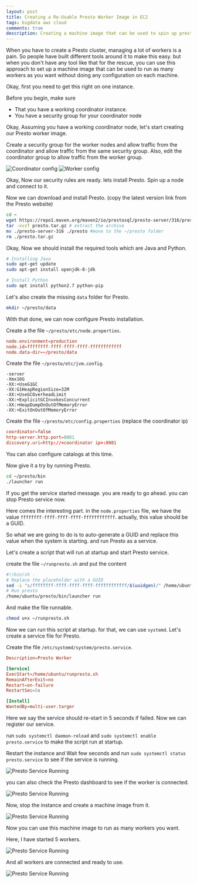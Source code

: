 ```yaml
---
layout: post
title: Creating a Re-Usable Presto Worker Image in EC2
tags: bigdata aws cloud
comments: true
description: Creating a machine image that can be used to spin up presto worker instances without configuring each one. this could be helpful when you don't want to use any  orchestration tool
---
```



When you have to create a Presto cluster, managing a lot of workers is a pain. So people have built different tools around it to make this easy. but when you don't have any tool like that for the rescue, you can use this approach to set up a machine image that can be used to run as many workers as you want without doing any configuration on each machine.

Okay, first you need to get this right on one instance.

Before you begin, make sure 
* That you have a working coordinator instance.
* You have a security group for your coordinator node

Okay, Assuming you have a working coordinator node, let's start creating our Presto worker image.

Create a security group for the worker nodes and allow traffic from the coordinator and allow traffic from the same security group. Also, edit the coordinator group to allow traffic from the worker group.


<img alt="Coordinator config" src="{{ site.url }}/public/post-data/2019-07-25-re-usable-presto-worker/sg-coordinator.png">

<img alt="Worker config" src="{{ site.url }}/public/post-data/2019-07-25-re-usable-presto-worker/sg-worker.png">


Okay, Now our security rules are ready. lets install Presto.
Spin up a node and connect to it.

Now we can download and install Presto. (copy the  latest version link from the Presto website)

```sh
cd ~
wget https://repo1.maven.org/maven2/io/prestosql/presto-server/316/presto-server-316.tar.gz -O ./presto.tar.gz
tar -xvzf presto.tar.gz # extract the archive
mv ./presto-server-316 ./presto #move to the ~/presto folder
rm ./presto.tar.gz 
```
Okay, Now we should install the required tools which are Java and Python.

```sh
# Installing Java
sudo apt-get update
sudo apt-get install openjdk-8-jdk

# Install Python
sudo apt install python2.7 python-pip
```

Let's also create the missing `data` folder for Presto.

```sh
mkdir ~/presto/data
```

With that done, we can now configure Presto installation.

Create a the file `~/presto/etc/node.properties`.

```conf
node.environment=production
node.id=ffffffff-ffff-ffff-ffff-ffffffffffff
node.data-dir=~/presto/data
```

Create the file `~/presto/etc/jvm.config`.

```
-server
-Xmx16G
-XX:+UseG1GC
-XX:G1HeapRegionSize=32M
-XX:+UseGCOverheadLimit
-XX:+ExplicitGCInvokesConcurrent
-XX:+HeapDumpOnOutOfMemoryError
-XX:+ExitOnOutOfMemoryError
```

Create the file `~/presto/etc/config.properties` (replace the coordinator ip)

```conf
coordinator=false
http-server.http.port=8081
discovery.uri=http://<coordinator ip>:8081
```

You can also configure catalogs at this time.


Now give it a try by running Presto.

```sh
cd ~/presto/bin
./launcher run
```


If you get the service started message. you are ready to go ahead. you can stop Presto service now.

Here comes the interesting part. in the `node.properties`  file, we have the value `ffffffff-ffff-ffff-ffff-ffffffffffff`. actually, this value should be a GUID.

So what we are going to do is to auto-generate a GUID and replace this value when the system is starting. and run Presto as a service.

Let's create a script that will run at startup and start Presto service.

create the file `~/runpresto.sh` and put the content 

```sh
#!/bin/sh -
# Replace the placeholder with a GUID
sed -i "s/ffffffff-ffff-ffff-ffff-ffffffffffff/$(uuidgen)/" /home/ubuntu/presto/etc/node.properties
# Run presto
/home/ubuntu/presto/bin/launcher run
```

And make the file runnable.

```sh
chmod u+x ~/runpresto.sh 
```

Now we can run this script at startup. for that, we can use `systemd`.
Let's create a service file for Presto.

Create the file `/etc/systemd/system/presto.service`.

```conf
Description=Presto Worker

[Service]
ExecStart=/home/ubuntu/runpresto.sh
RemainAfterExit=no
Restart=on-failure
RestartSec=5s

[Install]
WantedBy=multi-user.targer
```

Here we say the service should re-start in 5 seconds if failed.
Now we can register our service.

run `sudo systemctl daemon-reload` and
`sudo systemctl enable presto.service` to make the script run at startup.

Restart the instance and Wait few seconds and run `sudo systemctl status presto.service` to see if the service is running.

<img alt="Presto Service Running" src="{{ site.url }}/public/post-data/2019-07-25-re-usable-presto-worker/presto-running.png">

you can also check the Presto dashboard to see if the worker is connected.

<img alt="Presto Service Running" src="{{ site.url }}/public/post-data/2019-07-25-re-usable-presto-worker/one-worker.png">

Now, stop the instance and create a machine image from it.

<img alt="Presto Service Running" src="{{ site.url }}/public/post-data/2019-07-25-re-usable-presto-worker/worker-image.png">


Now you can use this machine image to run as many workers you want.

Here, I have started 5 workers.

<img alt="Presto Service Running" src="{{ site.url }}/public/post-data/2019-07-25-re-usable-presto-worker/5-workers-console.png">

And all workers are connected and ready to use.

<img alt="Presto Service Running" src="{{ site.url }}/public/post-data/2019-07-25-re-usable-presto-worker/5-workers-dashboard.png">
